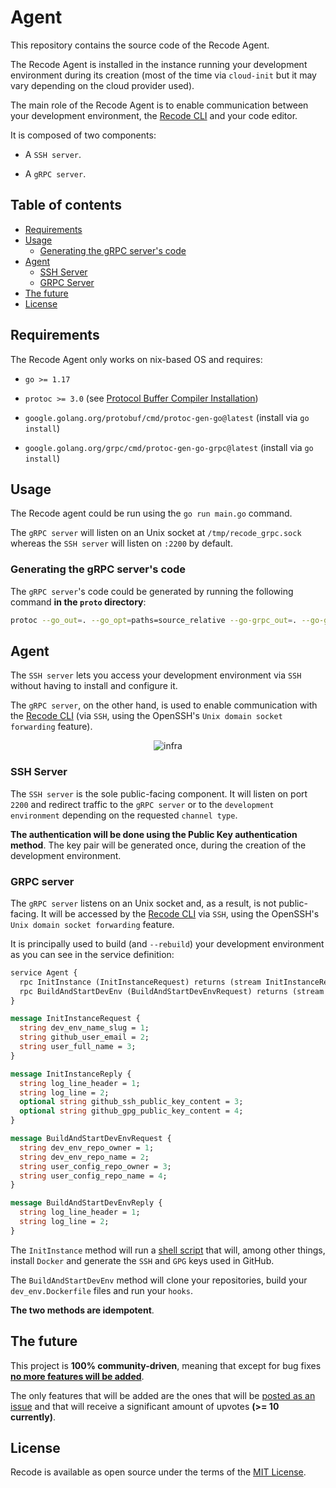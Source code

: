 # Agent

This repository contains the source code of the Recode Agent.

The Recode Agent is installed in the instance running your development environment during its creation (most of the time via `cloud-init` but it may vary depending on the cloud provider used).

The main role of the Recode Agent is to enable communication between your development environment, the [Recode CLI](https://github.com/recode-sh/cli) and your code editor.

It is composed of two components:

- A `SSH server`.

- A `gRPC server`.

## Table of contents

- [Requirements](#requirements)
- [Usage](#usage)
  - [Generating the gRPC server's code](#generating-the-grpc-servers-code)
- [Agent](#agent)
  - [SSH Server](#ssh-server)
  - [GRPC Server](#grpc-server)
- [The future](#the-future)
- [License](#license)

## Requirements

The Recode Agent only works on nix-based OS and requires:

- `go >= 1.17`

- `protoc >= 3.0` (see [Protocol Buffer Compiler Installation](https://grpc.io/docs/protoc-installation/))

- `google.golang.org/protobuf/cmd/protoc-gen-go@latest` (install via `go install`)

- `google.golang.org/grpc/cmd/protoc-gen-go-grpc@latest` (install via `go install`)

## Usage

The Recode agent could be run using the `go run main.go` command.

The `gRPC server` will listen on an Unix socket at `/tmp/recode_grpc.sock` whereas the `SSH server` will listen on `:2200` by default.

### Generating the gRPC server's code

The `gRPC server`'s code could be generated by running the following command **in the `proto` directory**:

```bash
protoc --go_out=. --go_opt=paths=source_relative --go-grpc_out=. --go-grpc_opt=paths=source_relative agent.proto
```

## Agent

The `SSH server` lets you access your development environment via `SSH` without having to install and configure it.

The `gRPC server`, on the other hand, is used to enable communication with the [Recode CLI](https://github.com/recode-sh/cli) (via `SSH`, using the OpenSSH's `Unix domain socket forwarding` feature).

<p align="center">
  <img src="https://user-images.githubusercontent.com/1233275/172016265-becc3ab0-dbd0-48d2-8623-2bd1dab9873b.png" alt="infra" />
</p>

### SSH Server

The `SSH server` is the sole public-facing component. It will listen on port `2200` and redirect traffic to the `gRPC server` or to the `development environment` depending on the requested `channel type`.

**The authentication will be done using the Public Key authentication method**. The key pair will be generated once, during the creation of the development environment.

### GRPC server

The `gRPC server` listens on an Unix socket and, as a result, is not public-facing. It will be accessed by the [Recode CLI](https://github.com/recode-sh/cli) via `SSH`, using the OpenSSH's `Unix domain socket forwarding` feature.

It is principally used to build (and `--rebuild`) your development environment as you can see in the service definition:

```proto
service Agent {
  rpc InitInstance (InitInstanceRequest) returns (stream InitInstanceReply) {}
  rpc BuildAndStartDevEnv (BuildAndStartDevEnvRequest) returns (stream BuildAndStartDevEnvReply) {}
}

message InitInstanceRequest {
  string dev_env_name_slug = 1;
  string github_user_email = 2;
  string user_full_name = 3;
}

message InitInstanceReply {
  string log_line_header = 1;
  string log_line = 2;
  optional string github_ssh_public_key_content = 3;
  optional string github_gpg_public_key_content = 4;
}

message BuildAndStartDevEnvRequest {
  string dev_env_repo_owner = 1;
  string dev_env_repo_name = 2;
  string user_config_repo_owner = 3;
  string user_config_repo_name = 4;
}

message BuildAndStartDevEnvReply {
  string log_line_header = 1;
  string log_line = 2;
}
```

The `InitInstance` method will run a [shell script](https://github.com/VidwaDeSeram/IncentiCode-agent/blob/main/internal/grpcserver/init_instance.sh) that will, among other things, install `Docker` and generate the `SSH` and `GPG` keys used in GitHub.

The `BuildAndStartDevEnv` method will clone your repositories, build your `dev_env.Dockerfile` files and run your `hooks`.

**The two methods are idempotent**.

## The future

This project is **100% community-driven**, meaning that except for bug fixes <ins>**no more features will be added**</ins>.

The only features that will be added are the ones that will be [posted as an issue](https://github.com/recode-sh/cli/issues/new) and that will receive a significant amount of upvotes **(>= 10 currently)**.

## License

Recode is available as open source under the terms of the [MIT License](http://opensource.org/licenses/MIT).
